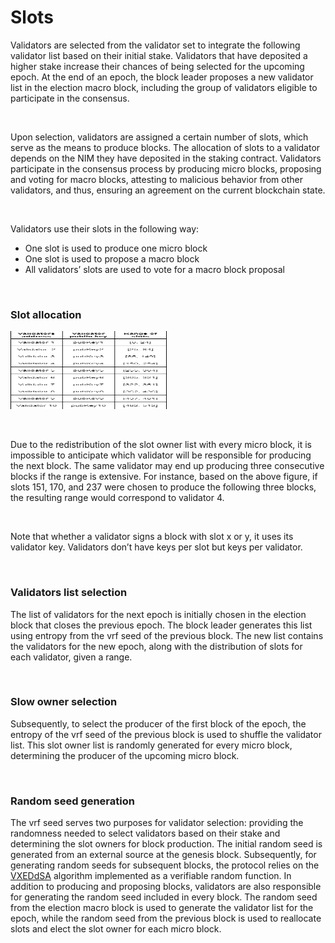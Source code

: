 # Slots

Validators are selected from the validator set to integrate the following validator list based on their initial stake. Validators that have deposited a higher stake increase their chances of being selected for the upcoming epoch. At the end of an epoch, the block leader proposes a new validator list in the election macro block, including the group of validators eligible to participate in the consensus.

<br/>

Upon selection, validators are assigned a certain number of slots, which serve as the means to produce blocks. The allocation of slots to a validator depends on the NIM they have deposited in the staking contract. Validators participate in the consensus process by producing micro blocks, proposing and voting for macro blocks, attesting to malicious behavior from other validators, and thus, ensuring an agreement on the current blockchain state.

<br/>

Validators use their slots in the following way:

- One slot is used to produce one micro block
- One slot is used to propose a macro block
- All validators’ slots are used to vote for a macro block proposal

<br/>

### Slot allocation

<p>
    <img src="/assets/images/protocol/slots.png" alt="Alt Text" width="250" height="125">
</p>

<br/>

Due to the redistribution of the slot owner list with every micro block, it is impossible to anticipate which validator will be responsible for producing the next block. The same validator may end up producing three consecutive blocks if the range is extensive. For instance, based on the above figure, if slots 151, 170, and 237 were chosen to produce the following three blocks, the resulting range would correspond to validator 4.

<br/>

Note that whether a validator signs a block with slot x or y, it uses its validator key. Validators don’t have keys per slot but keys per validator.

<br/>

### Validators list selection

The list of validators for the next epoch is initially chosen in the election block that closes the previous epoch. The block leader generates this list using entropy from the vrf seed of the previous block. The new list contains the validators for the new epoch, along with the distribution of slots for each validator, given a range.

<br/>

### Slow owner selection

Subsequently, to select the producer of the first block of the epoch, the entropy of the vrf seed of the previous block is used to shuffle the validator list. This slot owner list is randomly generated for every micro block, determining the producer of the upcoming micro block.

<br/>

### Random seed generation

The vrf seed serves two purposes for validator selection: providing the randomness needed to select validators based on their stake and determining the slot owners for block production. The initial random seed is generated from an external source at the genesis block. Subsequently, for generating random seeds for subsequent blocks, the protocol relies on the [VXEDdSA](https://www.signal.org/docs/specifications/xeddsa/#vxeddsa) algorithm implemented as a verifiable random function. In addition to producing and proposing blocks, validators are also responsible for generating the random seed included in every block. The random seed from the election macro block is used to generate the validator list for the epoch, while the random seed from the previous block is used to reallocate slots and elect the slot owner for each micro block.